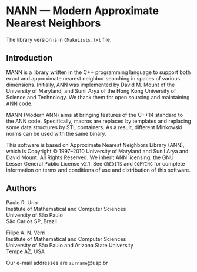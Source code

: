 # NANN — Modern Approximate Nearest Neighbors

The library version is in `CMakeLists.txt` file.

## Introduction

MANN is a library written in the C++ programming language to support both
exact and approximate nearest neighbor searching in spaces of various
dimensions.  Initially, ANN was implemented by David M. Mount of
the University of Maryland, and Sunil Arya of the Hong Kong University of
Science and Technology.  We thank them for open sourcing and maintaining ANN
code.

MANN (Modern ANN) aims at bringing features of the C++14 standard to the
ANN code.  Specifically, macros are replaced by templates and replacing
some data structures by STL containers.  As a result, different Minkowski
norms can be used with the same binary.

This software is based on Approximate Nearest Neighbors Library (ANN), which is
Copyright © 1997–2010 University of Maryland and Sunil Arya and David
Mount. All Rights Reserved.
We inherit ANN licensing, the GNU Lesser General Public License v2.1. See
`CREDITS` and `COPYING` for complete information on terms and conditions of use and
distribution of this software.


## Authors

Paulo R. Urio  
Institute of Mathematical and Computer Sciences  
University of São Paulo  
São Carlos SP, Brazil  

Filipe A. N. Verri  
Institute of Mathematical and Computer Sciences  
University of São Paulo and Arizona State University  
Tempe AZ, USA  

Our e-mail addresses are `surname`@usp.br
